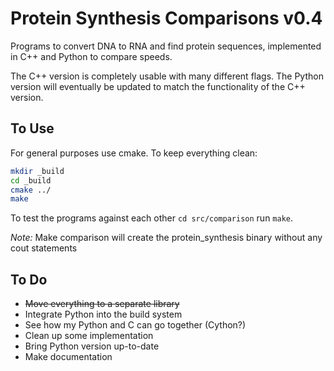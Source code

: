# Protein Synthesis Comparisons v0.4
Programs to convert DNA to RNA and find protein sequences,
implemented in C++ and Python to compare speeds. 

The C++ version is completely usable with many different
flags. The Python version will eventually be updated to 
match the functionality of the C++ version.

## To Use
For general purposes use cmake. To keep everything clean:

```bash
mkdir _build
cd _build
cmake ../
make
```

To test the programs against each other 
`cd src/comparison` run `make`.

*Note:* Make comparison will create the protein_synthesis 
binary without any cout statements

## To Do
- ~~Move everything to a separate library~~
- Integrate Python into the build system
- See how my Python and C can go together (Cython?)
- Clean up some implementation
- Bring Python version up-to-date
- Make documentation



